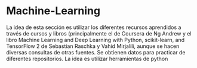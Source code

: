 # Machine-Learning
La idea de esta sección es utilizar los diferentes recursos aprendidos a través de cursos y libros (principalmente el de Coursera de Ng Andrew y el libro Machine Learning and Deep Learning with Python, scikit-learn, and TensorFlow 2 de Sebastian Raschka y Vahid Mirjalili, aunque se hacen diversas consultas de otras fuentes. Se obtienen datos para practicar de diferentes repositorios. La idea es utilizar herramientas de python
